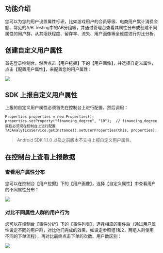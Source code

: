 ## 功能介绍

您可以为您的用户设置属性标识，比如游戏用户的会员等级、电商用户累计消费金额、常见的A/B Testing中的AB分组等，并通过管理台查看其属性分布或创建不同属性的用户群，从其活跃程度、留存率、流失、用户画像等全维度进行对比分析。


## 创建自定义用户属性

首先登录控制台，然后点击【用户挖掘】下的【用户画像】，并选择自定义属性，点击【配置用户属性】，来配置您的用户属性 :

![](http://tacimg-1253960454.cosgz.myqcloud.com/guides/analytics/config_custom_property.png)

## SDK 上报自定义用户属性

上报的自定义用户属性必须首先在控制台上进行配置，然后调用：

```
Properties properties = new Properties();
properties.setProperty("financing_degree", "10");  // financing_degree 属性必须现在控制台上进行配置
TACAnalyticsService.getInstance().setUserProperties(this, properties);
```

> Android SDK 1.1.0 以及之前版本不支持上报自定义用户属性。

## 在控制台上查看上报数据

### 查看用户属性分布

您可以在控制台【用户挖掘】下的【用户画像】，选择【自定义属性】中查看用户的不同属性分布：

![](http://tacimg-1253960454.cosgz.myqcloud.com/guides/analytics/check_custom_property.png)

### 对比不同属性人群的用户行为

您可以在控制台【事件分析】下的【事件列表】，选择相应的事件后（通过用户属性设定不同的用户群，对比他们完成的效果，如设定参照组1和2，两组人群使用不同的下单流程），再对比最终点击下单的次数、用户数区别：

![](http://tacimg-1253960454.cosgz.myqcloud.com/guides/analytics/custom_property_compare.png)






